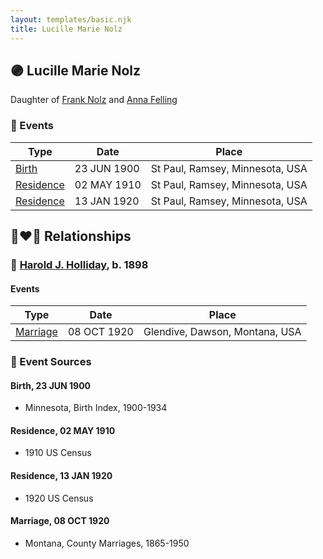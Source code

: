```yaml
---
layout: templates/basic.njk
title: Lucille Marie Nolz
---
```

## 🟣 Lucille Marie Nolz

Daughter of [Frank Nolz](/people/6/61628928) and [Anna Felling](/people/1/1735561)

### 📆 Events

Type | Date | Place
------ | ------ | ------
[Birth](#event-a359229d-72b7-42ea-9f2b-b28e6f7fb414) | 23 JUN 1900 | St Paul, Ramsey, Minnesota, USA
[Residence](#event-aac77329-a0b4-435c-9c00-f6bd0eee161e) | 02 MAY 1910 | St Paul, Ramsey, Minnesota, USA
[Residence](#event-9b2a99d8-6295-4f67-965b-1e458bc785c4) | 13 JAN 1920 | St Paul, Ramsey, Minnesota, USA

## 👩‍❤️‍👨 Relationships

### 🔵 [Harold J. Holliday](/people/6/60227815), b. 1898

#### Events

Type | Date | Place
------ | ------ | ------
[Marriage](#event-b5d7f5db-f784-4b7b-bda5-a3e8346d7d47) | 08 OCT 1920 | Glendive, Dawson, Montana, USA
### 📰 Event Sources

#### <a id="event-a359229d-72b7-42ea-9f2b-b28e6f7fb414"></a> Birth, 23 JUN 1900
* Minnesota, Birth Index, 1900-1934

#### <a id="event-aac77329-a0b4-435c-9c00-f6bd0eee161e"></a> Residence, 02 MAY 1910
* 1910 US Census

#### <a id="event-9b2a99d8-6295-4f67-965b-1e458bc785c4"></a> Residence, 13 JAN 1920
* 1920 US Census
#### <a id="event-b5d7f5db-f784-4b7b-bda5-a3e8346d7d47"></a> Marriage, 08 OCT 1920
* Montana, County Marriages, 1865-1950

